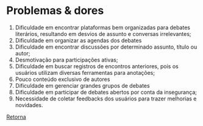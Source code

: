 # Problemas & dores

1. Dificuldade em encontrar plataformas bem organizadas para debates literários, resultando em desvios de assunto e conversas irrelevantes;
2. Dificuldade em organizar as agendas dos debates 
3. Dificuldade em encontrar discussões por determinado assunto, título ou autor;
4. Desmotivação para participações ativas;
5. Dificuldade em buscar registros de encontros anteriores, pois os usuários utilizam diversas ferramentas para anotações;
6. Pouco conteúdo exclusivo de autores
7. Dificuldade em gerenciar grandes grupos de debates
8. Dificuldade em participar de debates abertos por conta da insegurança;
9. Necessidade de coletar feedbacks dos usuários para trazer melhorias e novidades.

[Retorna](../README.md)
